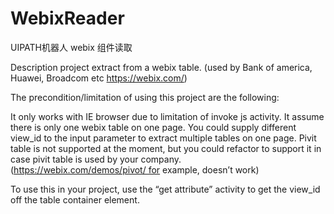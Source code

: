 # WebixReader

UIPATH机器人 webix 组件读取

Description
project extract from a webix table. (used by Bank of america, Huawei, Broadcom etc https://webix.com/)

The precondition/limitation of using this project are the following:

It only works with IE browser due to limitation of invoke js activity.
It assume there is only one webix table on one page. You could supply different view_id to the input parameter to extract multiple tables on one page.
Pivit table is not supported at the moment, but you could refactor to support it in case pivit table is used by your company. (https://webix.com/demos/pivot/ for example, doesn’t work)


To use this in your project, use the “get attribute” activity to get the view_id off the table container element.

